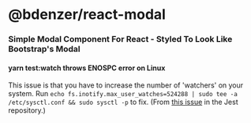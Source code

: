 # @bdenzer/react-modal

### Simple Modal Component For React - Styled To Look Like Bootstrap's Modal

#### yarn test:watch throws ENOSPC error on Linux

This issue is that you have to increase the number of 'watchers' on your system. Run `echo fs.inotify.max_user_watches=524288 | sudo tee -a /etc/sysctl.conf && sudo sysctl -p` to fix. (From [this issue](https://github.com/facebook/jest/issues/3254) in the Jest repository.)
